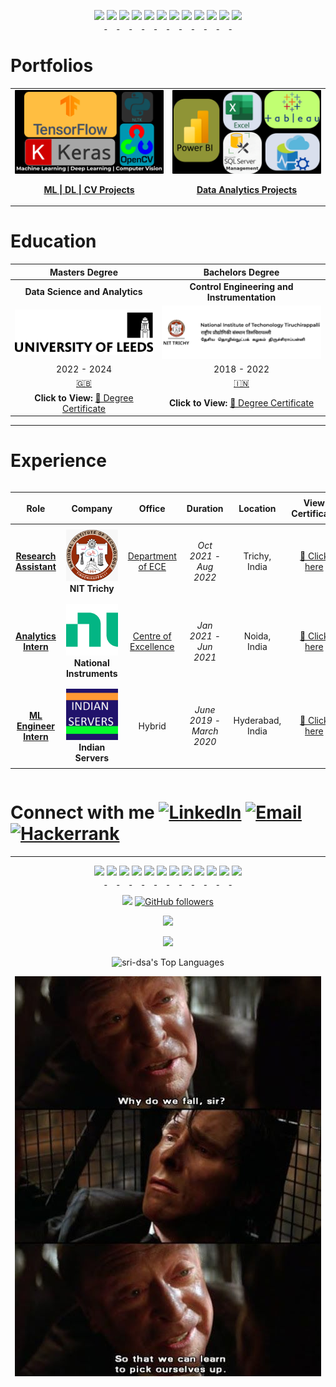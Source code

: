 <p align="center">
<!-- First Repository: ML | DL | CV Projects -->
<a href="https://sri-dsa.github.io/ML/" target="_blank">
<img src="https://img.shields.io/badge/Python-FFD43B?style=flat-square&logo=python&logoColor=blue&labelColor=grey" height="30" style="display: inline-block;"/>
</a>
<a href="https://sri-dsa.github.io/ML/" target="_blank">
<img src="https://img.shields.io/badge/TensorFlow-FF6F00?style=flat-square&logo=tensorflow&logoColor=white" height="30" style="display: inline-block;"/>
</a>
<a href="https://sri-dsa.github.io/ML/" target="_blank">
<img src="https://img.shields.io/badge/Keras-%23D00000.svg?style=for-the-badge&logo=keras&logoColor=white" height="30" style="display: inline-block;"/>
</a>
<a href="https://sri-dsa.github.io/ML/" target="_blank">
<img src="https://img.shields.io/badge/NLTK-%234A90E2.svg?style=for-the-badge&logo=python&logoColor=white" height="30" style="display: inline-block;"/>
</a>
<a href="https://sri-dsa.github.io/ML/" target="_blank">
<img src="https://img.shields.io/badge/OpenCV-5C3EE8?style=flat-square&logo=opencv&logoColor=white&labelColor=grey" height="30" style="display: inline-block;"/>
</a>
<a href="https://sri-dsa.github.io/ML/" target="_blank">
<img src="https://img.shields.io/badge/PyTorch-EE4C2C?style=flat-square&logo=pytorch&logoColor=white&labelColor=grey" height="30" style="display: inline-block;"/>
</a>

<!-- Second Repository: Data Analytics Projects -->
<a href="https://sri-dsa.github.io/DA/" target="_blank">
<img src="https://img.shields.io/badge/Power%20BI-%23F2C811.svg?style=for-the-badge&logo=powerbi&logoColor=black" height="30" style="display: inline-block;"/>
</a>
<a href="https://sri-dsa.github.io/DA/" target="_blank">
<img src="https://img.shields.io/badge/Microsoft%20SQL%20Server-%23CC2927.svg?style=for-the-badge&logo=microsoft%20sql%20server&logoColor=white" height="30" style="display: inline-block;"/>
</a>
<a href="https://sri-dsa.github.io/DA/" target="_blank">
<img src="https://img.shields.io/badge/Azure-%230072C6.svg?style=for-the-badge&logo=microsoftazure&logoColor=white" height="30" style="display: inline-block;"/>
</a>
<a href="https://sri-dsa.github.io/DA/" target="_blank">
<img src="https://img.shields.io/badge/Tableau-%23E97627.svg?style=for-the-badge&logo=tableau&logoColor=white" height="30" style="display: inline-block;"/>
</a>
<a href="https://sri-dsa.github.io/DA/" target="_blank">
<img src="https://img.shields.io/badge/Microsoft%20Excel-%2300A651.svg?style=for-the-badge&logo=microsoft-excel&logoColor=white" height="30" style="display: inline-block;"/>
</a>
<a href="https://sri-dsa.github.io/DA/" target="_blank">
<img src="https://img.shields.io/badge/Docker-2496ED?style=flat-square&logo=docker&logoColor=white&labelColor=grey" height="30" style="display: inline-block;"/>
</a>

# Portfolios

<table style="max-width: 100%; width: 100%;">
<tr>
<!-- First Action Button: ML | DL | CV Projects -->
<td align="center" width="50%">
 <a href="https://sri-dsa.github.io/ML/" target="_blank">
   <img src="MLDLCV Vision.png" alt="ML | DL | CV" style="width: 100%; max-width: 600px; border-radius: 1px;">
   <br>
   <p><strong>ML | DL | CV Projects </strong></p>
 </a>
</td>
<!-- Second Action Button: Data Analytics Projects -->
<td align="center" width="50%">
 <a href="https://sri-dsa.github.io/DA/" target="_blank">
   <img src="Azure.png" alt="Data Analytics" style="width: 100%; max-width: 600px; border-radius: 1px;">
   <br>
   <p><strong>Data Analytics Projects </strong></p>
 </a>
</td>
</tr>
</table>

# Education

<div align="center">

<table>
  <thead>
    <tr>
      <th><b>Masters Degree</b></th>
      <th><b>Bachelors Degree</b></th>
    </tr>
  </thead>
  <tbody>
    <tr align="center" width="50%">
      <td><b>Data Science and Analytics</b></td>
      <td><b>Control Engineering and Instrumentation</b></td>
    </tr>
    <tr align="center" width="50%">
      <td>
        <a href="https://drive.google.com/file/d/1fE_g1QdDP_7UnnN3q2OolZ3yB51ArjFK/view?usp=sharing" target="_blank">
          <img src="Uo.png" alt="🎓 University of Leeds" style="max-width: 100%; height: auto;">
        </a>
      </td>
      <td>
        <a href="https://drive.google.com/file/d/1WdcokM4yQRKNRQAXqa2_a1d_h_84f6JH/view?usp=sharing" target="_blank">
          <img src="NIT.png" alt="🎓 National Institute of Technology" style="max-width: 100%; height: auto;">
        </a>
      </td>
    </tr>
    <tr align="center" width="50%">
      <td>2022 - 2024</td>
      <td>2018 - 2022</td>
    </tr>
    <tr align="center" width="50%">
      <td><a href="https://en.wikipedia.org/wiki/University_of_Leeds" target="_blank">🇬🇧</a></td>
      <td><a href="https://en.wikipedia.org/wiki/National_Institute_of_Technology,_Tiruchirappalli" target="_blank">🇮🇳</a></td>
    </tr>
    <tr align="center" width="50%">
      <td><b>Click to View:</b> <a href="https://drive.google.com/file/d/1fE_g1QdDP_7UnnN3q2OolZ3yB51ArjFK/view?usp=sharing" target="_blank">📜 Degree Certificate</a></td>
      <td><b>Click to View:</b> <a href="https://drive.google.com/file/d/1WdcokM4yQRKNRQAXqa2_a1d_h_84f6JH/view?usp=sharing" target="_blank">📜 Degree Certificate</a></td>
    </tr>
  </tbody>
</table>

</div>


---
# Experience

<div style="overflow-x: auto;">

<table style="width: 100%; table-layout: auto;">
  <thead>
    <tr align="center">
      <th style="padding: 8px;"><b>Role</b></th>
      <th style="padding: 8px;"><b>Company</b></th>
      <th style="padding: 8px;"><b>Office</b></th>
      <th style="padding: 8px;"><b>Duration</b></th>
      <th style="padding: 8px;"><b>Location</b></th>
      <th style="padding: 8px;"><b>View Certificate</b></th>
    </tr>
  </thead>
  <tbody>
    <tr align="center">
      <td style="padding: 8px;"><b><a href="https://drive.google.com/file/d/1esKd2_C1NLxE0BZ3BUBC6ARaLAEvZtlH/view?usp=sharing" target="_blank">Research Assistant</a></b></td>
      <td style="padding: 8px;">
        <a href="https://drive.google.com/file/d/1esKd2_C1NLxE0BZ3BUBC6ARaLAEvZtlH/view?usp=sharing" target="_blank">
          <img src="nitt_l.png" width="100" style="max-width: 100%; height: auto;">
        </a>
        <br> <b>NIT Trichy</b>
      </td>
      <td style="padding: 8px;"><a href="https://www.nitt.edu/home/academics/departments/ece/facilitiesnservices/research_laboratories/artificial_intelligence_research/" target="_blank">Department of ECE</a></td>
      <td style="padding: 8px;"><i>Oct 2021 - Aug 2022</i></td>
      <td style="padding: 8px;">Trichy, India</td>
      <td style="padding: 8px;"><a href="https://drive.google.com/file/d/1esKd2_C1NLxE0BZ3BUBC6ARaLAEvZtlH/view?usp=sharing" target="_blank">📜 Click here</a></td>
    </tr>
    <tr align="center">
     <td style="padding: 8px;"><b> <a href="https://drive.google.com/file/d/1a9kMKXkOX11XjgUR2iWJ-Fx203d-Q8FW/view?usp=sharing" target="_blank">Analytics Intern</a></b></td>
      <td style="padding: 8px;">
        <a href="https://drive.google.com/file/d/1a9kMKXkOX11XjgUR2iWJ-Fx203d-Q8FW/view?usp=sharing" target="_blank">
          <img src="NI.png" width="100" style="max-width: 100%; height: auto;">
        </a>
        <br> <b>National Instruments</b>
      </td>
      <td style="padding: 8px;"><a href="https://education.ni.com/center-of-excellence" target="_blank">Centre of Excellence</a></td>
      <td style="padding: 8px;"><i>Jan 2021 - Jun 2021</i></td>
      <td style="padding: 8px;">Noida, India</td>
      <td style="padding: 8px;"><a href="https://drive.google.com/file/d/1a9kMKXkOX11XjgUR2iWJ-Fx203d-Q8FW/view?usp=sharing" target="_blank">📜 Click here</a></td>
    </tr>
    <tr align="center">
      <td style="padding: 8px;"><b><a href="https://drive.google.com/file/d/1neV-J7jXe2Klf0jRQO5-IIJIjJ6fqleW/view?usp=sharing" target="_blank">ML Engineer Intern</a></b></td>
      <td style="padding: 8px;">
        <a href="https://drive.google.com/file/d/1neV-J7jXe2Klf0jRQO5-IIJIjJ6fqleW/view?usp=sharing" target="_blank">
          <img src="unnamed.jpg" width="120" style="max-width: 100%; height: auto;">
        </a>
        <br> <b>Indian Servers</b>
      </td>
      <td style="padding: 8px;">Hybrid</td>
      <td style="padding: 8px;"><i>June 2019 - March 2020</i></td>
      <td style="padding: 8px;">Hyderabad, India</td>
      <td style="padding: 8px;"><a href="https://drive.google.com/file/d/1neV-J7jXe2Klf0jRQO5-IIJIjJ6fqleW/view?usp=sharing" target="_blank">📜 Click here</a></td>
    </tr>
  </tbody>
</table>

</div>


# Connect with me  [![LinkedIn](https://img.shields.io/badge/linkedin-%230077B5.svg?style=for-the-badge&logo=linkedin&logoColor=white)](https://www.linkedin.com/in/srivak/) [![Email](https://img.shields.io/badge/Email-%23D14836?style=for-the-badge&logo=gmail&logoColor=white)](mailto:sk.data@icloud.com) [![Hackerrank](https://img.shields.io/badge/-Hackerrank-2EC866?style=for-the-badge&logo=HackerRank&logoColor=white)](https://www.hackerrank.com/profile/sk_data)

---

<p align="center">
<!-- First Repository: ML | DL | CV Projects -->
<a href="https://sri-dsa.github.io/ML/" target="_blank">
<img src="https://img.shields.io/badge/Python-FFD43B?style=flat-square&logo=python&logoColor=blue&labelColor=grey" height="30" style="display: inline-block;"/>
</a>
<a href="https://sri-dsa.github.io/ML/" target="_blank">
<img src="https://img.shields.io/badge/TensorFlow-FF6F00?style=flat-square&logo=tensorflow&logoColor=white" height="30" style="display: inline-block;"/>
</a>
<a href="https://sri-dsa.github.io/ML/" target="_blank">
<img src="https://img.shields.io/badge/Keras-%23D00000.svg?style=for-the-badge&logo=keras&logoColor=white" height="30" style="display: inline-block;"/>
</a>
<a href="https://sri-dsa.github.io/ML/" target="_blank">
<img src="https://img.shields.io/badge/NLTK-%234A90E2.svg?style=for-the-badge&logo=python&logoColor=white" height="30" style="display: inline-block;"/>
</a>
<a href="https://sri-dsa.github.io/ML/" target="_blank">
<img src="https://img.shields.io/badge/OpenCV-5C3EE8?style=flat-square&logo=opencv&logoColor=white&labelColor=grey" height="30" style="display: inline-block;"/>
</a>
<a href="https://sri-dsa.github.io/ML/" target="_blank">
<img src="https://img.shields.io/badge/PyTorch-EE4C2C?style=flat-square&logo=pytorch&logoColor=white&labelColor=grey" height="30" style="display: inline-block;"/>
</a>

<!-- Second Repository: Data Analytics Projects -->
<a href="https://sri-dsa.github.io/DA/" target="_blank">
<img src="https://img.shields.io/badge/Power%20BI-%23F2C811.svg?style=for-the-badge&logo=powerbi&logoColor=black" height="30" style="display: inline-block;"/>
</a>
<a href="https://sri-dsa.github.io/DA/" target="_blank">
<img src="https://img.shields.io/badge/Microsoft%20SQL%20Server-%23CC2927.svg?style=for-the-badge&logo=microsoft%20sql%20server&logoColor=white" height="30" style="display: inline-block;"/>
</a>
<a href="https://sri-dsa.github.io/DA/" target="_blank">
<img src="https://img.shields.io/badge/Azure-%230072C6.svg?style=for-the-badge&logo=microsoftazure&logoColor=white" height="30" style="display: inline-block;"/>
</a>
<a href="https://sri-dsa.github.io/DA/" target="_blank">
<img src="https://img.shields.io/badge/Tableau-%23E97627.svg?style=for-the-badge&logo=tableau&logoColor=white" height="30" style="display: inline-block;"/>
</a>
<a href="https://sri-dsa.github.io/DA/" target="_blank">
<img src="https://img.shields.io/badge/Microsoft%20Excel-%2300A651.svg?style=for-the-badge&logo=microsoft-excel&logoColor=white" height="30" style="display: inline-block;"/>
</a>
<a href="https://sri-dsa.github.io/DA/" target="_blank">
<img src="https://img.shields.io/badge/Docker-2496ED?style=flat-square&logo=docker&logoColor=white&labelColor=grey" height="30" style="display: inline-block;"/>
</a>




<div align="center">

![](https://komarev.com/ghpvc/?username=sri-dsa)  [![GitHub followers](https://img.shields.io/github/followers/sri-dsa.svg?style=social&label=Follow&maxAge=2592000)](https://github.com/sri-dsa?tab=followers)

</div>

<!-- GitHub stats -->
<p align="center">
<img src="https://github-readme-stats.vercel.app/api?username=sri-dsa&theme=whatsapp-dark2&hide_border=false&include_all_commits=true&count_private=true" />
</p>
<p align="center">
<img src="https://github-readme-streak-stats.herokuapp.com/?user=sri-dsa&theme=whatsapp-dark2&hide_border=true" />
</p>
<p align="center">
<img alt="sri-dsa's Top Languages" src="https://github-readme-stats.vercel.app/api/top-langs/?username=sri-dsa&langs_count=8&layout=compact&theme=midnight-purple&hide_border=true&bg_color=1F222E&title_color=F85D7F&icon_color=F8D866&hide=jupyter%20notebook,roff" height="192px"/>
</p>

<p align="center">
<img src="https://github.com/sri-dsa/sri-dsa/raw/main/whydowefall.jpg" alt="Why do we fall?" />
</p>
